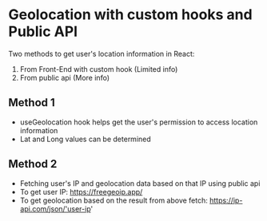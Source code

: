 # Geolocation with custom hooks and Public API

Two methods to get user's location information in React:

1. From Front-End with custom hook (Limited info)
2. From public api (More info)

## Method 1

- useGeolocation hook helps get the user's permission to access location information
- Lat and Long values can be determined

## Method 2

- Fetching user's IP and geolocation data based on that IP using public api
- To get user IP: https://freegeoip.app/
- To get geolocation based on the result from above fetch: https://ip-api.com/json/'user-ip'
